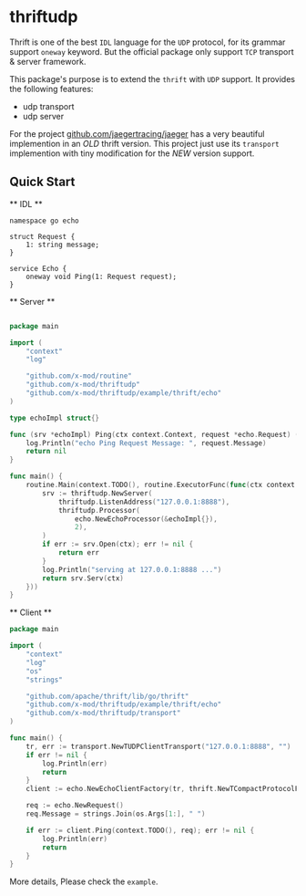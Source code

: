 thriftudp 
===

Thrift is one of the best `IDL` language for the `UDP` protocol, for its grammar support `oneway` keyword. But the official package only support `TCP` transport & server framework.

This package's purpose is to extend the `thrift` with `UDP` support. It provides the following features:

- udp transport
- udp server

For the project [github.com/jaegertracing/jaeger](https://github.com/jaegertracing/jaeger) has a very beautiful implemention in an *OLD* thrift version. This project just use its `transport` implemention with tiny modification for the *NEW* version support. 

## Quick Start

** IDL **

````thrift
namespace go echo

struct Request {
    1: string message;
}

service Echo {
    oneway void Ping(1: Request request);
}

````

** Server **

````go

package main

import (
	"context"
	"log"

	"github.com/x-mod/routine"
	"github.com/x-mod/thriftudp"
	"github.com/x-mod/thriftudp/example/thrift/echo"
)

type echoImpl struct{}

func (srv *echoImpl) Ping(ctx context.Context, request *echo.Request) (err error) {
	log.Println("echo Ping Request Message: ", request.Message)
	return nil
}

func main() {
	routine.Main(context.TODO(), routine.ExecutorFunc(func(ctx context.Context) error {
		srv := thriftudp.NewServer(
			thriftudp.ListenAddress("127.0.0.1:8888"),
			thriftudp.Processor(
				echo.NewEchoProcessor(&echoImpl{}),
				2),
		)
		if err := srv.Open(ctx); err != nil {
			return err
		}
		log.Println("serving at 127.0.0.1:8888 ...")
		return srv.Serv(ctx)
	}))
}

````

** Client **

````go
package main

import (
	"context"
	"log"
	"os"
	"strings"

	"github.com/apache/thrift/lib/go/thrift"
	"github.com/x-mod/thriftudp/example/thrift/echo"
	"github.com/x-mod/thriftudp/transport"
)

func main() {
	tr, err := transport.NewTUDPClientTransport("127.0.0.1:8888", "")
	if err != nil {
		log.Println(err)
		return
	}
	client := echo.NewEchoClientFactory(tr, thrift.NewTCompactProtocolFactory())

	req := echo.NewRequest()
	req.Message = strings.Join(os.Args[1:], " ")

	if err := client.Ping(context.TODO(), req); err != nil {
		log.Println(err)
		return
	}
}

````

More details, Please check the `example`.